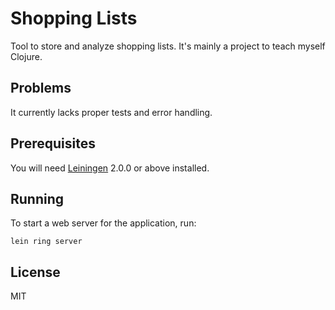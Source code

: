 # Shopping Lists

Tool to store and analyze shopping lists. It's mainly a project to 
teach myself Clojure.

## Problems

It currently lacks proper tests and error handling. 

## Prerequisites

You will need [Leiningen][] 2.0.0 or above installed.

[leiningen]: https://github.com/technomancy/leiningen

## Running

To start a web server for the application, run:

    lein ring server

## License

MIT
